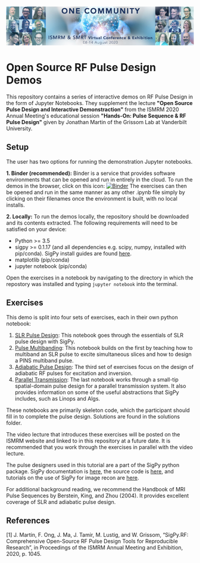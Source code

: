 ![banner](figures/VConference-Slider.jpg)

# Open Source RF Pulse Design Demos

This repository contains a series of interactive demos on RF Pulse Design in the form of Jupyter Notebooks. They supplement the lecture **"Open Source Pulse Design and Interactive Demonstraction"** from the ISMRM 2020 Annual Meeting's educational session **"Hands-On: Pulse Sequence & RF Pulse Design"** given by Jonathan Martin of the Grissom Lab at Vanderbilt University. 

## Setup

The user has two options for running the demonstration Jupyter notebooks.

**1. Binder (recommended):** Binder is a service that provides software environments that can be opened and run in entirely in the cloud. To run the demos in the browser, click on this icon: [![Binder](https://mybinder.org/badge_logo.svg)](https://mybinder.org/v2/gh/jonbmartin/open-source-pulse-design/master) The exercises can then be opened and run in the same manner as any other .ipynb file simply by clicking on their filenames once the environment is built, with no local installs.

**2. Locally:** To run the demos locally, the repository should be downloaded and its contents extracted. The following requirements will need to be satisfied on your device:
  - Python >= 3.5
  - sigpy >= 0.1.17 (and all dependencies e.g. scipy, numpy, installed with pip/conda). SigPy install guides are found [here](https://sigpy.readthedocs.io/en/latest/).
  - matplotlib (pip/conda)
  - jupyter notebook (pip/conda)
  
  Open the exercises in a notebook by navigating to the directory in which the repostory was installed and typing ``` jupyter notebook ``` into the terminal.
  
## Exercises
This demo is split into four sets of exercises, each in their own python notebook:

1. [SLR Pulse Design](exercises/Ex1-SLR-Pulse-Design.ipynb): This notebook goes through the essentials of SLR pulse design with SigPy.
2. [Pulse Multibanding](exercises/Ex2-Multiband-Pulse-Design.ipynb): This notebook builds on the first by teaching how to multiband an SLR pulse to excite simultaneous slices and how to design a PINS multiband pulse.
3. [Adiabatic Pulse Design](exercises/Ex3-Adiabatic-Pulse-Design.ipynb): The third set of exercises focus on the design of adiabatic RF pulses for excitation and inversion.
4. [Parallel Transmission](exercises/Ex4-Parallel-Transmission.ipynb): The last notebook works through a small-tip spatial-domain pulse design for a parallel transmission system. It also provides information on some of the useful abstractions that SigPy includes, such as Linops and Algs. 

These notebooks are primarily skeleton code, which the participant should fill in to complete the pulse design. Solutions are found in the solutions folder. 

The video lecture that introduces these exercises will be posted on the ISMRM website and linked to in this repository at a future date. It is recommended that you work through the exercises in parallel with the video lecture. 

The pulse designers used in this tutorial are a part of the SigPy python package. SigPy documentation is [here](https://sigpy.readthedocs.io/en/latest), the source code is [here](https://github.com/mikgroup/sigpy), and tutorials on the use of SigPy for image recon are [here](https://github.com/mikgroup/sigpy-mri-tutorial).

For additional background reading, we recommend the Handbook of MRI Pulse Sequences by Berstein, King, and Zhou (2004). It provides excellent coverage of SLR and adiabatic pulse design. 

## References 

[1] J. Martin, F. Ong, J. Ma, J. Tamir, M. Lustig, and W. Grissom, “SigPy.RF: Comprehensive Open-Source RF Pulse Design Tools for Reproducible Research”, in Proceedings of the ISMRM Annual Meeting and Exhibition, 2020, p. 1045.

